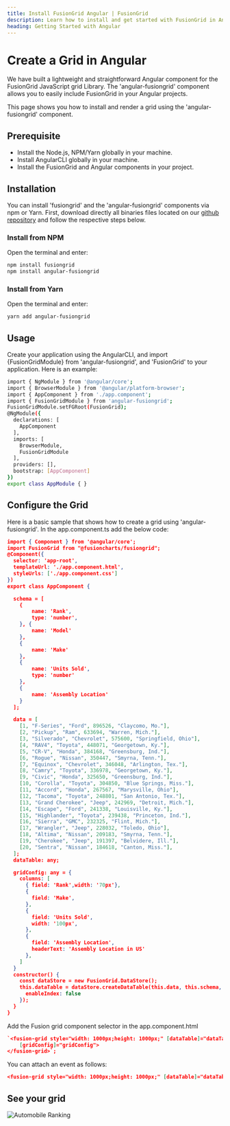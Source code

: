```yaml
---
title: Install FusionGrid Angular | FusionGrid
description: Learn how to install and get started with FusionGrid in Angular. Follow our easy steps and start building interactive grids today. Try it now!
heading: Getting Started with Angular
---
```


# Create a Grid in Angular

We have built a lightweight and straightforward Angular component for the FusionGrid JavaScript grid Library. The 'angular-fusiongrid' component allows you to easily include FusionGrid in your Angular projects.

This page shows you how to install and render a grid using the 'angular-fusiongrid' component.

## Prerequisite

* Install the Node.js, NPM/Yarn globally in your machine.
* Install AngularCLI globally in your machine.
* Install the FusionGrid and Angular components in your project.

## Installation 

You can install 'fusiongrid' and the 'angular-fusiongrid' components via npm or Yarn. First, download directly all binaries files located on our [github repository](https://github.com/fusioncharts/angular-fusiongrid) and follow the respective steps below. 

### Install from NPM

Open the terminal and enter:
```bash
npm install fusiongrid
npm install angular-fusiongrid
```

### Install from Yarn

Open the terminal and enter:
```bash
yarn add angular-fusiongrid
```
## Usage

Create your application using the AngularCLI, and import {FusionGridModule} from 'angular-fusiongrid', and 'FusionGrid' to your application. Here is an example:

```bash
import { NgModule } from '@angular/core';
import { BrowserModule } from '@angular/platform-browser';
import { AppComponent } from './app.component';
import { FusionGridModule } from 'angular-fusiongrid';
FusionGridModule.setFGRoot(FusionGrid);
@NgModule({
  declarations: [
    AppComponent
  ],
  imports: [
    BrowserModule,
    FusionGridModule
  ],
  providers: [],
  bootstrap: [AppComponent]
})
export class AppModule { }
```

## Configure the Grid

Here is a basic sample that shows how to create a grid using 'angular-fusiongrid'.
In the app.component.ts add the below code:
```json
import { Component } from '@angular/core';
import FusionGrid from "@fusioncharts/fusiongrid"; 
@Component({
  selector: 'app-root',
  templateUrl: './app.component.html',
  styleUrls: ['./app.component.css']
})
export class AppComponent {

  schema = [
    {
        name: 'Rank',
        type: 'number',
    }, {
        name: 'Model'
    },
    {
        name: 'Make'
    },
    {
        name: 'Units Sold',
        type: 'number'
    },
    {
        name: 'Assembly Location'
    }
  ];

  data = [
    [1, "F-Series", "Ford", 896526, "Claycomo, Mo."],
    [2, "Pickup", "Ram", 633694, "Warren, Mich."],
    [3, "Silverado", "Chevrolet", 575600, "Springfield, Ohio"],
    [4, "RAV4", "Toyota", 448071, "Georgetown, Ky."],
    [5, "CR-V", "Honda", 384168, "Greensburg, Ind."],
    [6, "Rogue", "Nissan", 350447, "Smyrna, Tenn."],
    [7, "Equinox", "Chevrolet", 346048, "Arlington, Tex."],
    [8, "Camry", "Toyota", 336978, "Georgetown, Ky."],
    [9, "Civic", "Honda", 325650, "Greensburg, Ind."],
    [10, "Corolla", "Toyota", 304850, "Blue Springs, Miss."],
    [11, "Accord", "Honda", 267567, "Marysville, Ohio"],
    [12, "Tacoma", "Toyota", 248801, "San Antonio, Tex."],
    [13, "Grand Cherokee", "Jeep", 242969, "Detroit, Mich."],
    [14, "Escape", "Ford", 241338, "Louisville, Ky."],
    [15, "Highlander", "Toyota", 239438, "Princeton, Ind."],
    [16, "Sierra", "GMC", 232325, "Flint, Mich."],
    [17, "Wrangler", "Jeep", 228032, "Toledo, Ohio"],
    [18, "Altima", "Nissan", 209183, "Smyrna, Tenn."],
    [19, "Cherokee", "Jeep", 191397, "Belvidere, Ill."],
    [20, "Sentra", "Nissan", 184618, "Canton, Miss."],
  ];
  dataTable: any;

  gridConfig: any = {
    columns: [
      { field: 'Rank',width: '70px'},
      { 
        field: 'Make',
      },
      {
        field: 'Units Sold',
        width: '100px',
      },
      {
        field: 'Assembly Location',
        headerText: 'Assembly Location in US'
      },
    ]
  }
  constructor() {
    const dataStore = new FusionGrid.DataStore();
    this.dataTable = dataStore.createDataTable(this.data, this.schema, {
      enableIndex: false
    });
  }
}
```

Add the Fusion grid component selector in the app.component.html

```json
`<fusion-grid style="width: 1000px;height: 1000px;" [dataTable]="dataTable" 
    [gridConfig]="gridConfig">
</fusion-grid>`;
```
You can attach an event as follows:
```json
<fusion-grid style="width: 1000px;height: 1000px;" [dataTable]="dataTable" [gridConfig]="gridConfig" (initialized)="initialized($event)"> </fusion-grid>
```
 
## See your grid
![Automobile Ranking](/images/automobile_ranking_sample.png)
